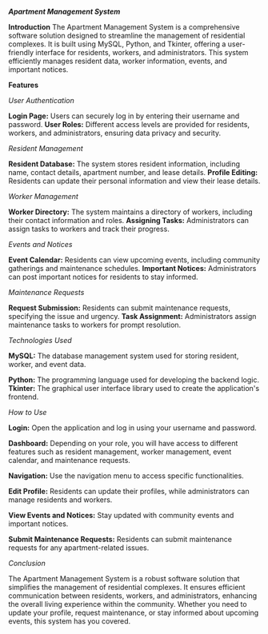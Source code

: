 _**Apartment Management System**_

**Introduction**
The Apartment Management System is a comprehensive software solution designed to streamline the management of residential complexes. It is built using MySQL, Python, and Tkinter, offering a user-friendly interface for residents, workers, and administrators. This system efficiently manages resident data, worker information, events, and important notices.

**Features**

_User Authentication_

**Login Page:** Users can securely log in by entering their username and password.
**User Roles:** Different access levels are provided for residents, workers, and administrators, ensuring data privacy and security.

_Resident Management_

**Resident Database:** The system stores resident information, including name, contact details, apartment number, and lease details.
**Profile Editing:** Residents can update their personal information and view their lease details.

_Worker Management_

**Worker Directory:** The system maintains a directory of workers, including their contact information and roles.
**Assigning Tasks:** Administrators can assign tasks to workers and track their progress.

_Events and Notices_

**Event Calendar:** Residents can view upcoming events, including community gatherings and maintenance schedules.
**Important Notices:** Administrators can post important notices for residents to stay informed.

_Maintenance Requests_

**Request Submission:** Residents can submit maintenance requests, specifying the issue and urgency.
**Task Assignment:** Administrators assign maintenance tasks to workers for prompt resolution.

_Technologies Used_

**MySQL:** The database management system used for storing resident, worker, and event data.

**Python:** The programming language used for developing the backend logic.
**Tkinter:** The graphical user interface library used to create the application's frontend.

_How to Use_

**Login:** Open the application and log in using your username and password.

**Dashboard:** Depending on your role, you will have access to different features such as resident management, worker management, event calendar, and maintenance requests.

**Navigation:** Use the navigation menu to access specific functionalities.

**Edit Profile:** Residents can update their profiles, while administrators can manage residents and workers.

**View Events and Notices:** Stay updated with community events and important notices.

**Submit Maintenance Requests:** Residents can submit maintenance requests for any apartment-related issues.

_Conclusion_

The Apartment Management System is a robust software solution that simplifies the management of residential complexes. It ensures efficient communication between residents, workers, and administrators, enhancing the overall living experience within the community. Whether you need to update your profile, request maintenance, or stay informed about upcoming events, this system has you covered.
